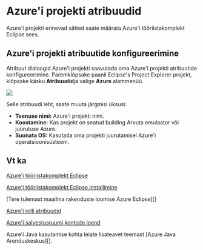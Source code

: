 <properties
    pageTitle="Azure'i projekti atribuudid"
    description="Kirjeldatakse Azure'i tööriistakomplekt Eclipse Azure'i projekti atribuutide sätteid."
    services=""
    documentationCenter="java"
    authors="rmcmurray"
    manager="wpickett"
    editor=""/>

<tags
    ms.service="multiple"
    ms.workload="na"
    ms.tgt_pltfrm="multiple"
    ms.devlang="Java"
    ms.topic="article"
    ms.date="08/11/2016" 
    ms.author="robmcm"/>

<!-- Legacy MSDN URL = https://msdn.microsoft.com/library/azure/jj835232.aspx -->

# <a name="azure-project-properties"></a>Azure'i projekti atribuudid #

Azure'i projekti erinevad sätted saate määrata Azure'i tööriistakomplekt Eclipse sees.

## <a name="configuring-azure-project-properties"></a>Azure'i projekti atribuutide konfigureerimine ##

Atribuut dialoogid Azure'i projekti saavutada oma Azure'i projekti atribuutide konfigureerimine. Paremklõpsake paanil Eclipse's Project Explorer projekt, klõpsake käsku **Atribuudid**ja valige **Azure** alammenüü.

![][ic719480]

Selle atribuudi leht, saate muuta järgmisi üksusi: 

* **Teenuse nimi:** Azure'i projekti nimi.
* **Koostamine:** Kas projekt on seatud building Arvuta emulaator või juurutuse Azure.
* **Suunata OS:** Kasutada oma projekti juurutamisel Azure'i operatsioonisüsteem.

## <a name="see-also"></a>Vt ka ##

[Azure'i tööriistakomplekt Eclipse][]

[Azure'i tööriistakomplekt Eclipse installimine][] 

[Tere tulemast maailma rakenduste loomise Azure Eclipse][]

[Azure'i rolli atribuudid][]

[Azure'i salvestusruumi kontode loend][]

Azure'i Java kasutamise kohta leiate lisateavet teemast [Azure Java Arenduskeskus][].

<!-- URL List -->

[Azure'i Java Arenduskeskus]: http://go.microsoft.com/fwlink/?LinkID=699547
[Azure'i tööriistakomplekt Eclipse]: http://go.microsoft.com/fwlink/?LinkID=699529
[Azure'i rolli atribuudid]: http://go.microsoft.com/fwlink/?LinkID=699525
[Azure'i salvestusruumi kontode loend]: http://go.microsoft.com/fwlink/?LinkID=699528
[Azure Eclipse Tere tulemast maailma rakenduse loomine]: http://go.microsoft.com/fwlink/?LinkID=699533
[Azure'i tööriistakomplekt Eclipse installimine]: http://go.microsoft.com/fwlink/?LinkId=699546

<!-- IMG List -->

[ic719480]: ./media/azure-toolkit-for-eclipse-azure-project-properties/ic719480.png
